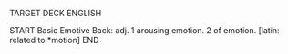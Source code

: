 TARGET DECK
ENGLISH

START
Basic
Emotive
Back: adj. 1 arousing emotion. 2 of emotion. [latin: related to *motion]
END
